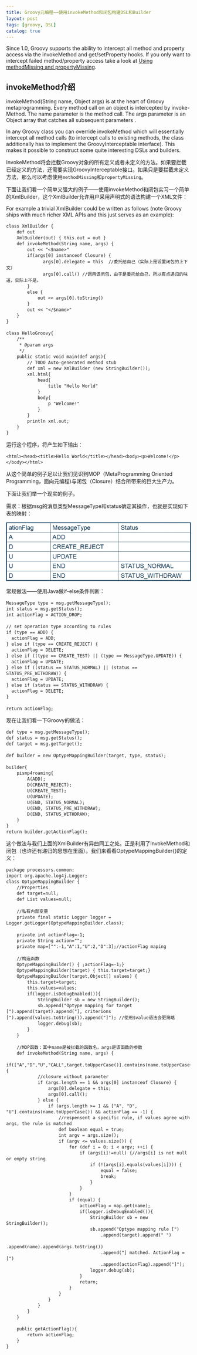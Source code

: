 ```yaml
---
title: Groovy元编程——使用invokeMethod和闭包构建DSL和Builder
layout: post
tags: [groovy, DSL]
catalog: true
---
```



Since 1.0, Groovy supports the ability to intercept all method and property access via the invokeMethod and get/setProperty hooks. If you only want to intercept failed method/property access take a look at [Using methodMissing and propertyMissing](http://groovy.codehaus.org/Using+methodMissing+and+propertyMissing).


invokeMethod介绍
----------------

invokeMethod(String name, Object args) is at the heart of Groovy metaprogramming. Every method call on an object is intercepted by invoke-Method. The name parameter is the method call. The args parameter is an Object array that catches all subsequent parameters . 

In any Groovy class you can override invokeMethod which will essentially intercept all method calls (to intercept calls to existing methods, the class additionally has to implement the GroovyInterceptable interface). This makes it possible to construct some quite interesting DSLs and builders.

InvokeMethod将会拦截Groovy对象的所有定义或者未定义的方法。如果要拦截已经定义的方法，还需要实现GroovyInterceptable接口。如果只是要拦截未定义方法，那么可以考虑使用`methodMissing`和`propertyMissing`。

下面让我们看一个简单又强大的例子——使用invokeMethod和闭包实习一个简单的XmlBuilder，这个XmlBuilder允许用户采用声明式的语法构建一个XML文件：

For example a trivial XmlBuilder could be written as follows (note Groovy ships with much richer XML APIs and this just serves as an example):

    class XmlBuilder {
        def out
        XmlBuilder(out) { this.out = out }
        def invokeMethod(String name, args) {
            out << "<$name>"
            if(args[0] instanceof Closure) { 
                  args[0].delegate = this  //委托给自己（实际上是设置闭包的上下文）
                  args[0].call() //调用该闭包，由于是委托给自己，所以有点递归的味道，实际上不是。
            }
            else {
                out << args[0].toString()
            }
            out << "</$name>"
        }
    }

    class HelloGroovy{
        /**
         * @param args
         */
        public static void main(def args){
            // TODO Auto-generated method stub
            def xml = new XmlBuilder (new StringBuilder());
            xml.html{
                head{
                    title "Hello World"
                }
                body{
                    p "Welcome!"
                }
            }
            println xml.out;
        }
    }


运行这个程序，将产生如下输出：

    <html><head><title>Hello World</title></head><body><p>Welcome!</p></body></html>

从这个简单的例子足以让我们见识到MOP（MetaProgramming Oriented Programming，面向元编程)与闭包（Closure）结合所带来的巨大生产力。

下面让我们举一个现实的例子。

需求：根据msg的消息类型MessageType和status确定其操作，也就是实现如下表的映射：

![消息路由](/img/in-post/builder-for-message-routing.jpg)

常规做法——使用Java做if-else条件判断：
    
    MessageType type = msg.getMessageType();
    int status = msg.getStatus();
    int actionFlag = ACTION_DROP;

    // set operation type according to rules
    if (type == ADD) {
      actionFlag = ADD;
    } else if (type == CREATE_REJECT) {
      actionFlag = DELETE;
    } else if ((type == CREATE_TEST) || (type == MessageType.UPDATE)) {
      actionFlag = UPDATE;
    } else if ((status == STATUS_NORMAL) || (status == STATUS_PRE_WITHDRAW)) {
      actionFlag = UPDATE;
    } else if (status == STATUS_WITHDRAW) {
      actionFlag = DELETE;
    }

    return actionFlag;
  
现在让我们看一下Groovy的做法：

    def type = msg.getMessageType();
    def status = msg.getStatus();
    def target = msg.getTarget();
        
    def builder = new OptypeMappingBuilder(target, type, status);
        
    builder{
        pismp4roaming{
            A(ADD);
            D(CREATE_REJECT);
            U(CREATE_TEST);
            U(UPDATE);
            U(END, STATUS_NORMAL);
            U(END, STATUS_PRE_WITHDRAW);
            D(END, STATUS_WITHDRAW);
        }
    }
    return builder.getActionFlag();

这个做法与我们上面的XmlBuilder有异曲同工之处。正是利用了InvokeMethod和闭包（也许还有递归的思想在里面）。我们来看看OptypeMappingBuilder{}的定义：

    package processors.common;
    import org.apache.log4j.Logger;
    class OptypeMappingBuilder {
        //Properties
        def target=null;
        def List values=null;
       
        //私有内部变量
        private final static Logger logger = Logger.getLogger(OptypeMappingBuilder.class);
        
        private int actionFlag=-1;
        private String action="";
        private map=["":-1,"A":1,"U":2,"D":3];//actionFlag maping
        
        //构造函数
        OptypeMappingBuilder() { ;actionFlag=-1;}
        OptypeMappingBuilder(target) { this.target=target;}
        OptypeMappingBuilder(target,Object[] values) {
            this.target=target;
            this.values=values;
            if(logger.isDebugEnabled()){
                StringBuilder sb = new StringBuilder();
                sb.append("Optype mapping for target [").append(target).append("], criterions [").append(values.toString()).append("]"); //使用$value语法会更简略
                logger.debug(sb);
            }        
        }
        
        //MOP函数：其中name是被拦截的函数名，args是该函数的参数
        def invokeMethod(String name, args) {
            if(["A","D","U","CALL",target.toUpperCase()].contains(name.toUpperCase())){
                //closure without parameter
                if (args.length == 1 && args[0] instanceof Closure) {
                    args[0].delegate = this;
                    args[0].call();
                } else {
                    if (args.length >= 1 && ["A", "D", "U"].contains(name.toUpperCase()) && actionFlag == -1) {
                        //respensent a specific rule, if values agree with args, the rule is matched
                        def boolean equal = true;
                        int argv = args.size();
                        if (argv <= values.size()) {
                            for (def i = 0; i < argv; ++i) {
                                if (args[i]!=null) {//args[i] is not null or empty string
                                    if (!(args[i].equals(values[i]))) {
                                        equal = false;
                                        break;
                                    }
                                }
                            }
                            if (equal) {
                                actionFlag = map.get(name);
                                if(logger.isDebugEnabled()){
                                    StringBuilder sb = new StringBuilder();
                                    sb.append("Optype mapping rule [")
                                        .append(target).append(" ")
                                        .append(name).append(args.toString())
                                        .append("] matched. ActionFlag = [")
                                        .append(actionFlag).append("]");
                                    logger.debug(sb);
                                }
                                return;
                            }
                        }
                    }
                }
            }
        }
     
        public getActionFlag(){
            return actionFlag;
        }
    }
 